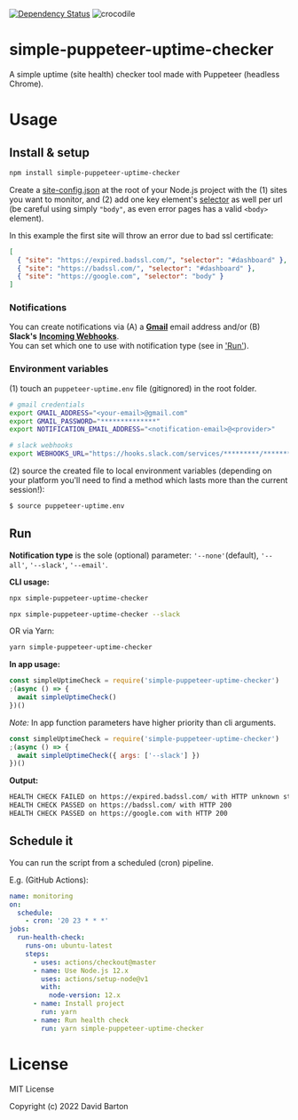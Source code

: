 [![Dependency Status](https://david-dm.org/theDavidBarton/simple-puppeteer-uptime-checker.svg)](https://david-dm.org/theDavidBarton/simple-puppeteer-uptime-checker)
![crocodile](https://img.shields.io/badge/crocodiles_in_the_basement-%F0%9F%90%8A_yes-orange.svg)

# simple-puppeteer-uptime-checker

A simple uptime (site health) checker tool made with Puppeteer (headless Chrome).

# Usage

## Install & setup

```bash
npm install simple-puppeteer-uptime-checker
```

Create a [site-config.json](./site-config.json) at the root of your Node.js project with the (1) sites you want to monitor, and (2) add one key element's [selector](https://developer.mozilla.org/en-US/docs/Learn/CSS/Building_blocks/Selectors) as well per url (be careful using simply `"body"`, as even error pages has a valid `<body>` element).

In this example the first site will throw an error due to bad ssl certificate:

```json
[
  { "site": "https://expired.badssl.com/", "selector": "#dashboard" },
  { "site": "https://badssl.com/", "selector": "#dashboard" },
  { "site": "https://google.com", "selector": "body" }
]
```

### Notifications

You can create notifications via (A) a [**Gmail**](https://www.google.com/gmail/) email address and/or (B) **Slack's** [**Incoming Webhooks**](https://api.slack.com/messaging/webhooks).  
You can set which one to use with notification type (see in ['Run'](#run)).

### Environment variables

(1) touch an `puppeteer-uptime.env` file (gitignored) in the root folder.

```bash
# gmail credentials
export GMAIL_ADDRESS="<your-email>@gmail.com"
export GMAIL_PASSWORD="**************"
export NOTIFICATION_EMAIL_ADDRESS="<notification-email>@<provider>"

# slack webhooks
export WEBHOOKS_URL="https://hooks.slack.com/services/*********/*********/************************"
```

(2) source the created file to local environment variables (depending on your platform you'll need to find a method which lasts more than the current session!):

```bash
$ source puppeteer-uptime.env
```

## Run

**Notification type** is the sole (optional) parameter: `'--none'`(default), `'--all'`, `'--slack'`, `'--email'`.

**CLI usage:**

```bash
npx simple-puppeteer-uptime-checker
```

```bash
npx simple-puppeteer-uptime-checker --slack
```

OR via Yarn:

```bash
yarn simple-puppeteer-uptime-checker
```

**In app usage:**

```javascript
const simpleUptimeCheck = require('simple-puppeteer-uptime-checker')
;(async () => {
  await simpleUptimeCheck()
})()
```

_Note:_ In app function parameters have higher priority than cli arguments.

```javascript
const simpleUptimeCheck = require('simple-puppeteer-uptime-checker')
;(async () => {
  await simpleUptimeCheck({ args: ['--slack'] })
})()
```

**Output:**

```bash
HEALTH CHECK FAILED on https://expired.badssl.com/ with HTTP unknown status (Error)
HEALTH CHECK PASSED on https://badssl.com/ with HTTP 200
HEALTH CHECK PASSED on https://google.com with HTTP 200
```

## Schedule it

You can run the script from a scheduled (cron) pipeline.

E.g. (GitHub Actions):

```yml
name: monitoring
on:
  schedule:
    - cron: '20 23 * * *'
jobs:
  run-health-check:
    runs-on: ubuntu-latest
    steps:
      - uses: actions/checkout@master
      - name: Use Node.js 12.x
        uses: actions/setup-node@v1
        with:
          node-version: 12.x
      - name: Install project
        run: yarn
      - name: Run health check
        run: yarn simple-puppeteer-uptime-checker
```

# License

MIT License

Copyright (c) 2022 David Barton
